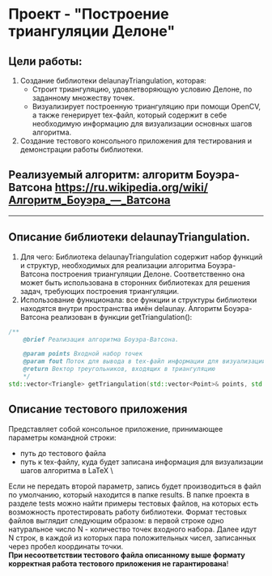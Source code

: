 # Проект - "Построение триангуляции Делоне"
## Цели работы:
1. Создание библиотеки delaunayTriangulation, которая:
   - Строит триангуляцию, удовлетворяющую условию Делоне, по заданному множеству точек.
   - Визуализирует построенную триангуляцию при помощи OpenCV, а также генерирует tex-файл, который содержит в себе необходимую информацию для визуализации основных шагов алгоритма.
2. Создание тестового консольного приложения для тестирования и демонстрации работы библиотеки.

## Реализуемый алгоритм: алгоритм Боуэра-Ватсона https://ru.wikipedia.org/wiki/Алгоритм_Боуэра_—_Ватсона

---
## Описание библиотеки delaunayTriangulation.
1. Для чего: Библиотека delaunayTriangulation содержит набор функций и структур, необходимых для реализации алгоритма Боуэра-Ватсона построения триангуляции Делоне. Соответственно она может быть использована в сторонних библиотеках для решения задач, требующих построения триангуляции.
2. Использование функционала: все функции и структуры библиотеки находятся внутри пространства имён delaunay.
Алгоритм Боуэра-Ватсона реализован в функции getTriangulation():
```c++
/**
	@brief Реализация алгоритма Боуэра-Ватсона.

	@param points Входной набор точек
	@param fout Поток для вывода в tex-файл информации для визуализации шагов алгоритма
	@return Вектор треугольников, входящих в триангуляцию
	*/
std::vector<Triangle> getTriangulation(std::vector<Point>& points, std::ofstream& fout);
```
## Описание тестового приложения 
Представляет собой консольное приложение, принимающее параметры командной строки: 
- путь до тестового файла
- путь к tex-файлу, куда будет записана информация для визуализации шагов алгоритма в LaTeX \
  
Если не передать второй параметр, запись будет производиться в файл по умолчанию, который находится в папке results. 
В папке проекта в разделе tests можно найти примеры тестовых файлов, на которых есть возможность протестировать работу библиотеки. Формат тестовых файлов выглядит следующим образом: в первой строке одно натуральное число N - количество точек входного набора. Далее идут N строк,
в каждой из которых пара положительных чисел, записанных через пробел
координаты точки. \
__При несоответствии тестового файла описанному выше
формату корректная работа тестового приложения не гарантирована__!
